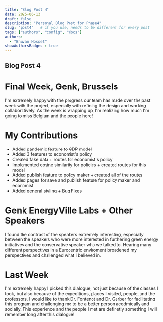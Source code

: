 ```yaml
---
title: "Blog Post 4"
date: 2025-06-13
draft: false
description: "Personal Blog Post for Phase4"
slug: "post4"   # if you use, needs to be different for every post
tags: ["authors", "config", "docs"]
authors:
  - "Bhuvan Hospet"
showAuthorsBadges : true
---
```


## Blog Post 4
# Final Week, Genk, Brussels

I'm extremely happy with the progress our team has made over the past week with the project, especially with refining the design and working collaboratively. As the week is wrapping up, I'm realizing how much I'm going to miss Belgium and the people here!

# My Contributions
 - Added pandemic feature to GDP model
 - Added 3 features to economist's policy
 - Created fake data + routes for economist's policy
 - Implemented cosine similarity for policies + created routes for this model
 - Added publish feature to policy maker + created all of the routes
 - Added pages for save and publish feature for policy maker and economist
 - Added general styling + Bug Fixes

# Genk EnergyVille Labs + Other Speakers

I found the contrast of the speakers extremely interesting, especially between the speakers who were more interested in furthering green energy initiatives and the conservative speaker who we talked to. Hearing many different perspectives in a Eurocentric enviroment broadened my perspectives and challenged what I believed in.

# Last Week

I'm extremely happy I picked this dialogue, not just because of the classes I took, but also because of the expeditions, places I visited, people, and the professors. I would like to thank Dr. Fontenot and Dr. Gerber for facilitating this program and challenging me to be a better person acedmically and socially. This experience and the people I met are definetly something I will remember long after this dialogue!